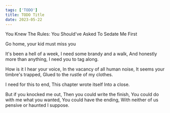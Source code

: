 ```yaml
---
tags: ['TODO']
title: TODO Title
date: 2023-05-22
---
```


You Knew The Rules: You Should've Asked To Sedate Me First

Go home, your kid must miss you

It's been a hell of a week,
I need some brandy and a walk,
And honestly more than anything,
I need you to tag along.

How is it I hear your voice,
In the vacancy of all human noise,
It seems your timbre's trapped,
Glued to the rustle of my clothes.

I need for this to end,
This chapter wrote itself
Into a close.

But if you knocked me out,
Then you could write the finish,
You could do with me what you wanted,
You could have the ending,
With neither of us pensive or haunted
I suppose.

